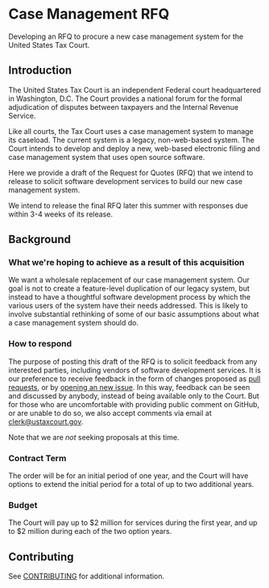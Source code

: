 # Case Management RFQ
Developing an RFQ to procure a new case management system for the United States Tax Court.

## Introduction

The United States Tax Court is an independent Federal court headquartered in Washington, D.C. The Court provides a national forum for the formal adjudication of disputes between taxpayers and the Internal Revenue Service.

Like all courts, the Tax Court uses a case management system to manage its caseload. The current system is a legacy, non-web-based system. The Court intends to develop and deploy a new, web-based electronic filing and case management system that uses open source software.

Here we provide a draft of the Request for Quotes (RFQ) that we intend to release to solicit software development services to build our new case management system.

We intend to release the final RFQ later this summer with responses due within 3-4 weeks of its release.

## Background

### What we're hoping to achieve as a result of this acquisition

We want a wholesale replacement of our case management system. Our goal is not to create a feature-level duplication of our legacy system, but instead to have a thoughtful software development process by which the various users of the system have their needs addressed. This is likely to involve substantial rethinking of some of our basic assumptions about what a case management system should do.

### How to respond

The purpose of posting this draft of the RFQ is to solicit feedback from any interested parties, including vendors of software development services.  It is our preference to receive feedback in the form of changes proposed as [pull requests](https://github.com/ustaxcourt/case-management-rfp/pulls), or by [opening an new issue](https://github.com/ustaxcourt/case-management-rfp/issues). In this way, feedback can be seen and discussed by anybody, instead of being available only to the Court. But for those who are uncomfortable with providing public comment on GitHub, or are unable to do so, we also accept comments via email at clerk@ustaxcourt.gov.

Note that we are _not_ seeking proposals at this time.

### Contract Term

The order will be for an initial period of one year, and the Court will have options to extend the initial period for a total of up to two additional years.

### Budget

The Court will pay up to $2 million for services during the first year, and up to $2 million during each of the two option years.

## Contributing

See [CONTRIBUTING](CONTRIBUTING.md) for additional information.
